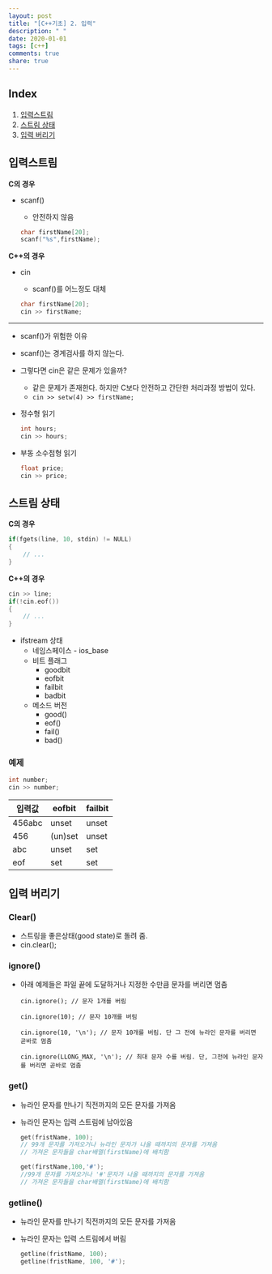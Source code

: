 ```yaml
---
layout: post
title: "[C++기초] 2. 입력"
description: " "
date: 2020-01-01
tags: [c++]
comments: true
share: true
---
```


## Index

1. [입력스트림](#입력스트림)
2. [스트림 상태](#스트림-상태)
3. [입력 버리기](#입력-버리기)



## 입력스트림

**C의 경우**

* scanf()

  * 안전하지 않음

  ```c
  char firstName[20];
  scanf("%s",firstName);
  ```

**C++의 경우**

* cin

  * scanf()를 어느정도 대체

  ```c++
  char firstName[20];
  cin >> firstName;
  ```

---

* scanf()가 위험한 이유
  
* scanf()는 경계검사를 하지 않는다.
  
* 그렇다면 cin은 같은 문제가 있을까?
  * 같은 문제가 존재한다. 하지만 C보다 안전하고 간단한 처리과정 방법이 있다.
  * `cin >> setw(4) >> firstName;`

* 정수형 읽기

  ```c++
  int hours;
  cin >> hours;
  ```

* 부동 소수점형 읽기

  ```c++
  float price;
  cin >> price;
  ```

  

## 스트림 상태

**C의 경우**

```c
if(fgets(line, 10, stdin) != NULL)
{
	// ...
}
```

**C++의 경우**

```c++
cin >> line;
if(!cin.eof())
{
	// ...
}
```



* ifstream 상태
  * 네임스페이스 - ios_base
  * 비트 플래그
    * goodbit
    * eofbit
    * failbit
    * badbit
  * 메소드 버전
    * good()
    * eof()
    * fail()
    * bad()

### 예제

```c++
int number;
cin >> number;
```

| 입력값 | eofbit  | failbit |
| ------ | ------- | ------- |
| 456abc | unset   | unset   |
| 456    | (un)set | unset   |
| abc    | unset   | set     |
| eof    | set     | set     |



## 입력 버리기

### Clear()

* 스트링을 좋은상태(good state)로 돌려 줌.
* cin.clear();



### ignore()

* 아래 예제들은 파일 끝에 도달하거나 지정한 수만큼 문자를 버리면 멈춤

  `cin.ignore(); // 문자 1개를 버림`

  `cin.ignore(10); // 문자 10개를 버림`

  `cin.ignore(10, '\n'); // 문자 10개를 버림. 단 그 전에 뉴라인 문자를 버리면 곧바로 멈춤`

  `cin.ignore(LLONG_MAX, '\n'); // 최대 문자 수를 버림. 단, 그전에 뉴라인 문자를 버리면 곧바로 멈춤`



### get()

* 뉴라인 문자를 만나기 직전까지의 모든 문자를 가져옴

* 뉴라인 문자는 입력 스트림에 남아있음

  ```c++
  get(fristName, 100);
  // 99개 문자를 가져오거나 뉴라인 문자가 나올 때까지의 문자를 가져옴
  // 가져온 문자들을 char배열(firstName)에 배치함
  ```

  ```c++
  get(firstName,100,'#');
  //99개 문자를 가져오거나 '#'문자가 나올 때까지의 문자를 가져옴
  // 가져온 문자들을 char배열(firstName)에 배치함
  ```



### getline()

* 뉴라인 문자를 만나기 직전까지의 모든 문자를 가져옴

* 뉴라인 문자는 입력 스트림에서 버림

  ```c++
  getline(fristName, 100);
  getline(fristName, 100, '#');
  ```

